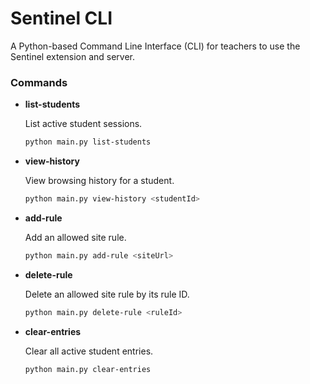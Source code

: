 # Sentinel CLI

A Python-based Command Line Interface (CLI) for teachers to use the Sentinel extension and server.

### Commands

- **list-students**

  List active student sessions.

  ```sh
  python main.py list-students
  ```

- **view-history**

  View browsing history for a student.

  ```sh
  python main.py view-history <studentId>
  ```

- **add-rule**

  Add an allowed site rule.

  ```sh
  python main.py add-rule <siteUrl>
  ```

- **delete-rule**

  Delete an allowed site rule by its rule ID.

  ```sh
  python main.py delete-rule <ruleId>
  ```

- **clear-entries**

  Clear all active student entries.

  ```sh
  python main.py clear-entries
  ```
